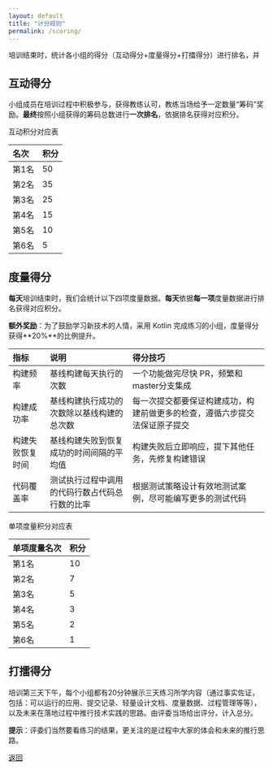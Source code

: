 ```yaml
---
layout: default
title: "计分规则"
permalink: /scoring/
---
```


培训结束时，统计各小组的得分（互动得分+度量得分+打擂得分）进行排名，并

## 互动得分

小组成员在培训过程中积极参与，获得教练认可，教练当场给予一定数量“筹码”奖励。**最终**按照小组获得的筹码总数进行**一次排名**，依据排名获得对应积分。

互动积分对应表

| 名次  | 积分 |
| :--- | :--- |
| 第1名 | 50   |
| 第2名 | 35    |
| 第3名 | 25    |
| 第4名 | 15    |
| 第5名 | 10    |
| 第6名 | 5    |

## 度量得分

**每天**培训结束时，我们会统计以下四项度量数据。**每天**依据**每一项**度量数据进行排名获得对应积分。

**额外奖励**：为了鼓励学习新技术的人情，采用 Kotlin 完成练习的小组，度量得分获得**20%**的比例提升。

| 指标             | 说明 | 得分技巧 |
| :--- | :--- | :---|
| 构建频率         |基线构建每天执行的次数|一个功能做完尽快 PR，频繁和master分支集成|
| 构建成功率       |基线构建执行成功的次数除以基线构建的总次数|每一次提交都要保证构建成功，构建前做更多的检查，遵循六步提交法保证原子提交|
| 构建失败恢复时间 |基线构建失败到恢复成功的时间间隔的平均值|构建失败后立即响应，提下其他任务，先修复构建错误|
| 代码覆盖率       |测试执行过程中调用的代码行数占代码总行数的比率|根据测试策略设计有效地测试案例，尽可能编写更多的测试代码|

单项度量积分对应表

| 单项度量名次  | 积分 |
| :--- | :--- |
| 第1名 | 10   |
| 第2名 | 7    |
| 第3名 | 5    |
| 第4名 | 3    |
| 第5名 | 2    |
| 第6名 | 1    |

## 打擂得分

培训第三天下午，每个小组都有20分钟展示三天练习所学内容（通过事实佐证，包括：可以运行的应用、提交记录、轻量设计文档、度量数据、过程管理等等），以及未来在落地过程中推行技术实践的思路。由评委当场给出评分，计入总分。

**提示**：评委们当然要看练习的结果，更关注的是过程中大家的体会和未来的推行思路。

[返回](./index.md)
